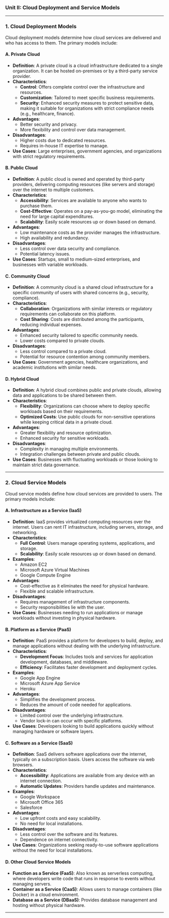 ### **Unit II: Cloud Deployment and Service Models**

---

### **1. Cloud Deployment Models**

Cloud deployment models determine how cloud services are delivered and who has access to them. The primary models include:

#### **A. Private Cloud**
- **Definition**: A private cloud is a cloud infrastructure dedicated to a single organization. It can be hosted on-premises or by a third-party service provider.
- **Characteristics**:
  - **Control**: Offers complete control over the infrastructure and resources.
  - **Customization**: Tailored to meet specific business requirements.
  - **Security**: Enhanced security measures to protect sensitive data, making it suitable for organizations with strict compliance needs (e.g., healthcare, finance).
- **Advantages**:
  - Better security and privacy.
  - More flexibility and control over data management.
- **Disadvantages**:
  - Higher costs due to dedicated resources.
  - Requires in-house IT expertise to manage.
- **Use Cases**: Large enterprises, government agencies, and organizations with strict regulatory requirements.

#### **B. Public Cloud**
- **Definition**: A public cloud is owned and operated by third-party providers, delivering computing resources (like servers and storage) over the internet to multiple customers.
- **Characteristics**:
  - **Accessibility**: Services are available to anyone who wants to purchase them.
  - **Cost-Effective**: Operates on a pay-as-you-go model, eliminating the need for large capital expenditures.
  - **Scalability**: Easily scale resources up or down based on demand.
- **Advantages**:
  - Low maintenance costs as the provider manages the infrastructure.
  - High availability and redundancy.
- **Disadvantages**:
  - Less control over data security and compliance.
  - Potential latency issues.
- **Use Cases**: Startups, small to medium-sized enterprises, and businesses with variable workloads.

#### **C. Community Cloud**
- **Definition**: A community cloud is a shared cloud infrastructure for a specific community of users with shared concerns (e.g., security, compliance).
- **Characteristics**:
  - **Collaboration**: Organizations with similar interests or regulatory requirements can collaborate on this platform.
  - **Cost Sharing**: Costs are distributed among the participants, reducing individual expenses.
- **Advantages**:
  - Enhanced security tailored to specific community needs.
  - Lower costs compared to private clouds.
- **Disadvantages**:
  - Less control compared to a private cloud.
  - Potential for resource contention among community members.
- **Use Cases**: Government agencies, healthcare organizations, and academic institutions with similar needs.

#### **D. Hybrid Cloud**
- **Definition**: A hybrid cloud combines public and private clouds, allowing data and applications to be shared between them.
- **Characteristics**:
  - **Flexibility**: Organizations can choose where to deploy specific workloads based on their requirements.
  - **Optimized Costs**: Use public clouds for non-sensitive operations while keeping critical data in a private cloud.
- **Advantages**:
  - Greater flexibility and resource optimization.
  - Enhanced security for sensitive workloads.
- **Disadvantages**:
  - Complexity in managing multiple environments.
  - Integration challenges between private and public clouds.
- **Use Cases**: Businesses with fluctuating workloads or those looking to maintain strict data governance.

---

### **2. Cloud Service Models**

Cloud service models define how cloud services are provided to users. The primary models include:

#### **A. Infrastructure as a Service (IaaS)**
- **Definition**: IaaS provides virtualized computing resources over the internet. Users can rent IT infrastructure, including servers, storage, and networking.
- **Characteristics**:
  - **Full Control**: Users manage operating systems, applications, and storage.
  - **Scalability**: Easily scale resources up or down based on demand.
- **Examples**: 
  - Amazon EC2
  - Microsoft Azure Virtual Machines
  - Google Compute Engine
- **Advantages**:
  - Cost-effective as it eliminates the need for physical hardware.
  - Flexible and scalable infrastructure.
- **Disadvantages**:
  - Requires management of infrastructure components.
  - Security responsibilities lie with the user.
- **Use Cases**: Businesses needing to run applications or manage workloads without investing in physical hardware.

#### **B. Platform as a Service (PaaS)**
- **Definition**: PaaS provides a platform for developers to build, deploy, and manage applications without dealing with the underlying infrastructure.
- **Characteristics**:
  - **Development Focus**: Includes tools and services for application development, databases, and middleware.
  - **Efficiency**: Facilitates faster development and deployment cycles.
- **Examples**:
  - Google App Engine
  - Microsoft Azure App Service
  - Heroku
- **Advantages**:
  - Simplifies the development process.
  - Reduces the amount of code needed for applications.
- **Disadvantages**:
  - Limited control over the underlying infrastructure.
  - Vendor lock-in can occur with specific platforms.
- **Use Cases**: Developers looking to build applications quickly without managing hardware or software layers.

#### **C. Software as a Service (SaaS)**
- **Definition**: SaaS delivers software applications over the internet, typically on a subscription basis. Users access the software via web browsers.
- **Characteristics**:
  - **Accessibility**: Applications are available from any device with an internet connection.
  - **Automatic Updates**: Providers handle updates and maintenance.
- **Examples**:
  - Google Workspace
  - Microsoft Office 365
  - Salesforce
- **Advantages**:
  - Low upfront costs and easy scalability.
  - No need for local installations.
- **Disadvantages**:
  - Less control over the software and its features.
  - Dependence on internet connectivity.
- **Use Cases**: Organizations seeking ready-to-use software applications without the need for local installations.

#### **D. Other Cloud Service Models**
- **Function as a Service (FaaS)**: Also known as serverless computing, where developers write code that runs in response to events without managing servers.
- **Container as a Service (CaaS)**: Allows users to manage containers (like Docker) in a cloud environment.
- **Database as a Service (DBaaS)**: Provides database management and hosting without physical hardware.

---

